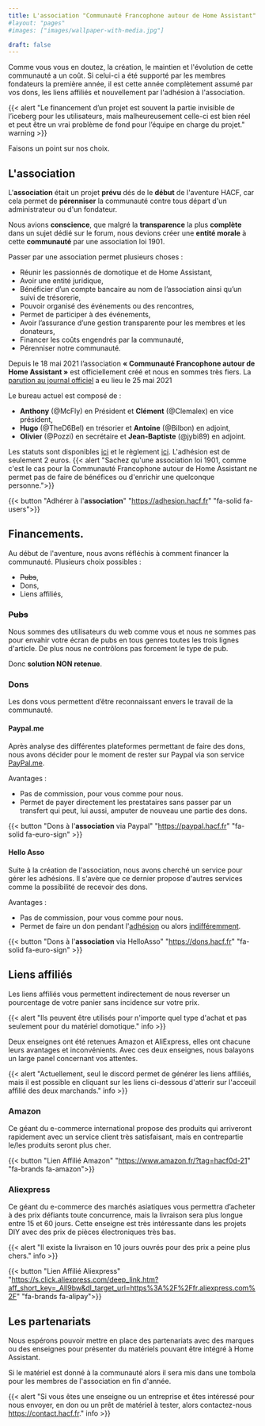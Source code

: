 ```yaml
---
title: L'association "Communauté Francophone autour de Home Assistant"
#layout: "pages"
#images: ["images/wallpaper-with-media.jpg"]

draft: false
---
```

Comme vous vous en doutez, la création, le maintien et l'évolution de cette communauté a un coût. Si celui-ci a été supporté par les membres fondateurs la première année, il est cette année complètement assumé par vos dons, les liens affiliés et nouvellement par l'adhésion à l'association.

{{< alert "Le financement d’un projet est souvent la partie invisible de l’iceberg pour les utilisateurs, mais malheureusement celle-ci est bien réel et peut être un vrai problème de fond pour l’équipe en charge du projet." warning >}}


Faisons un point sur nos choix.

## L'association

L'**association** était un projet **prévu** dés de le **début** de l'aventure HACF, car cela permet de **pérenniser** la communauté contre tous départ d'un administrateur ou d'un fondateur.

Nous avions **conscience**, que malgré la **transparence** la plus **complète** dans un sujet dédié sur le forum, nous devions créer une **entité morale** à cette **communauté** par une association loi 1901.

Passer par une association permet plusieurs choses :
* Réunir les passionnés de domotique et de Home Assistant,
* Avoir une entité juridique,
* Bénéficier d’un compte bancaire au nom de l’association ainsi qu’un suivi de trésorerie,
* Pouvoir organisé des événements ou des rencontres,
* Permet de participer à des événements,
* Avoir l’assurance d’une gestion transparente pour les membres et les donateurs,
* Financer les coûts engendrés par la communauté,
* Pérenniser notre communauté.
  
Depuis le 18 mai 2021 l’association **« Communauté Francophone autour de Home Assistant »** est officiellement créé et nous en sommes très fiers. La [parution au journal officiel](https://www.journal-officiel.gouv.fr/associations/detail-annonce/associations_b/20210021/421) a eu lieu le 25 mai 2021

Le bureau actuel est composé de :
* **Anthony** (@McFly) en Président et **Clément** (@Clemalex) en vice président,
* **Hugo** (@TheD6Bel) en trésorier et **Antoine** (@Bilbon) en adjoint,
* **Olivier** (@Pozzi) en secrétaire et **Jean-Baptiste** (@jybi89) en adjoint.

Les statuts sont disponibles [ici](/asso-statuts) et le règlement [ici](/asso-reglement). L'adhésion est de seulement 2 euros.
{{< alert "Sachez qu'une association loi 1901, comme c'est le cas pour la Communauté Francophone autour de Home Assistant ne permet pas de faire de bénéfices ou d'enrichir une quelconque personne.">}}

{{< button "Adhérer à l'**association**" "https://adhesion.hacf.fr" "fa-solid fa-users">}}

## Financements.
Au début de l'aventure, nous avons réfléchis à comment financer la communauté.
Plusieurs choix possibles :
* ~~Pubs~~,
* Dons,
* Liens affiliés,

### ~~Pubs~~
Nous sommes des utilisateurs du web comme vous et nous ne sommes pas pour envahir votre écran de pubs en tous genres toutes les trois lignes d'article. De plus nous ne contrôlons pas forcement le type de pub. 

Donc **solution NON retenue**.

### Dons
Les dons vous permettent d’être reconnaissant envers le travail de la communauté.

#### Paypal.me
Après analyse des différentes plateformes permettant de faire des dons, nous avons décider pour le moment de rester sur Paypal via son service [PayPal.me](https://www.paypal.com/paypalme/hacffr). 

Avantages :
* Pas de commission, pour vous comme pour nous.
* Permet de payer directement les prestataires sans passer par un transfert qui peut, lui aussi, amputer de nouveau une partie des dons.

{{< button "Dons à l'**association** via Paypal" "https://paypal.hacf.fr" "fa-solid fa-euro-sign" >}}

#### Hello Asso
Suite à la création de l'association, nous avons cherché un service pour gérer les adhésions.
Il s'avère que ce dernier propose d'autres services comme la possibilité de recevoir des dons.

Avantages :
* Pas de commission, pour vous comme pour nous.
* Permet de faire un don pendant l'[adhésion](https://www.helloasso.com/associations/hacf-communaute-francophone-autour-de-home-assista/adhesions/membres-actifs) ou alors [indifféremment](https://www.helloasso.com/associations/hacf-communaute-francophone-autour-de-home-assista/formulaires/1/widget).

{{< button "Dons à l'**association** via HelloAsso" "https://dons.hacf.fr" "fa-solid fa-euro-sign" >}}

## Liens affiliés
Les liens affiliés vous permettent indirectement de nous reverser un pourcentage de votre panier sans incidence sur votre prix.

{{< alert "Ils peuvent être utilisés pour n'importe quel type d'achat et pas seulement pour du matériel domotique." info >}} 

Deux enseignes ont été retenues Amazon et AliExpress, elles ont chacune leurs avantages et inconvénients. Avec ces deux enseignes, nous balayons un large panel concernant vos attentes.

{{< alert "Actuellement, seul le discord permet de générer les liens affiliés, mais il est possible en cliquant sur les liens ci-dessous d'atterir sur l'acceuil affilié des deux marchands." info >}} 

### Amazon
Ce géant du e-commerce international propose des produits qui arriveront rapidement avec un service client très satisfaisant, mais en contrepartie le/les produits seront plus cher.

{{< button "Lien Affilié Amazon" "https://www.amazon.fr/?tag=hacf0d-21" "fa-brands fa-amazon">}}

### Aliexpress
Ce géant du e-commerce des marchés asiatiques vous permettra d’acheter à des prix défiants toute concurrence, mais la livraison sera plus longue entre 15 et 60 jours. 
Cette enseigne est très intéressante dans les projets DIY avec des prix de pièces électroniques très bas.

{{< alert "Il existe la livraison en 10 jours ouvrés pour des prix a peine plus chers." info >}}

{{< button "Lien Affilié Aliexpress" "https://s.click.aliexpress.com/deep_link.htm?aff_short_key=_All9bw&dl_target_url=https%3A%2F%2Ffr.aliexpress.com%2F" "fa-brands fa-alipay">}}

## Les partenariats
Nous espérons pouvoir mettre en place des partenariats avec des marques ou des enseignes pour présenter du matériels pouvant être intégré à Home Assistant.

Si le matériel est donné à la communauté alors il sera mis dans une tombola pour les membres de l'association en fin d'année.

{{< alert "Si vous êtes une enseigne ou un entreprise et êtes intéressé pour nous envoyer, en don ou un prêt de matériel à tester, alors contactez-nous https://contact.hacf.fr." info >}}
